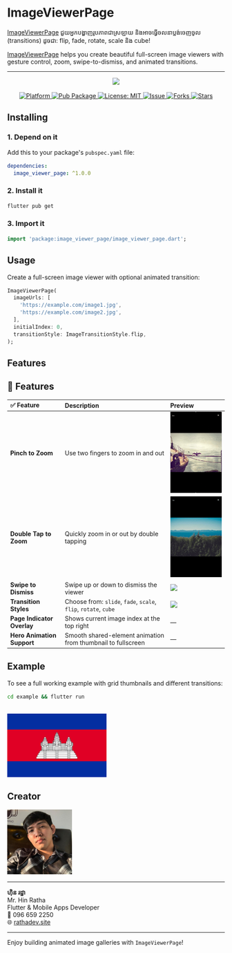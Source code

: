 # ImageViewerPage

[ImageViewerPage](https://pub.dev/packages/image_viewer_page) ជួយអ្នកបង្ហាញរូបភាពជាស្រឡាយ និងអាចធ្វើចលនាប្លង់ចេញចូល (transitions) ដូចជា: flip, fade, rotate, scale និង cube!

[ImageViewerPage](https://pub.dev/packages/image_viewer_page) helps you create beautiful full-screen image viewers with gesture control, zoom, swipe-to-dismiss, and animated transitions.

<hr />
<p align="center">
  <img src="https://raw.githubusercontent.com/RathaIct/ImageViewerPage/main/images/thumbnail.gif"/>
</p>
<p align="center">
  <a href="https://flutter.dev">
    <img src="https://img.shields.io/badge/Platform-Flutter-yellow.svg" alt="Platform" />
  </a>
  <a href="https://pub.dev/packages/image_viewer_page">
    <img src="https://img.shields.io/pub/v/image_viewer_page.svg" alt="Pub Package" />
  </a>
  <a href="https://opensource.org/licenses/MIT">
    <img src="https://img.shields.io/badge/License-MIT-red.svg" alt="License: MIT" />
  </a>
  <a href="https://github.com/RathaIct/ImageViewerPage/issues">
    <img src="https://img.shields.io/github/issues/RathaIct/ImageViewerPage" alt="Issue" />
  </a>
  <a href="https://github.com/RathaIct/ImageViewerPage/network">
    <img src="https://img.shields.io/github/forks/RathaIct/ImageViewerPage" alt="Forks" />
  </a>
  <a href="https://github.com/RathaIct/ImageViewerPage/stargazers">
    <img src="https://img.shields.io/github/stars/RathaIct/ImageViewerPage" alt="Stars" />
  </a>
</p>

## Installing

### 1. Depend on it

Add this to your package's `pubspec.yaml` file:

```yaml
dependencies:
  image_viewer_page: ^1.0.0
```

### 2. Install it

```bash
flutter pub get
```

### 3. Import it

```dart
import 'package:image_viewer_page/image_viewer_page.dart';
```

## Usage

Create a full-screen image viewer with optional animated transition:

```dart
ImageViewerPage(
  imageUrls: [
    'https://example.com/image1.jpg',
    'https://example.com/image2.jpg',
  ],
  initialIndex: 0,
  transitionStyle: ImageTransitionStyle.flip,
);
```

## Features

<h2>🧩 Features</h2>

<table>
  <thead>
    <tr>
      <th style="text-align:left;">✅ Feature</th>
      <th style="text-align:left;">Description</th>
      <th style="text-align:left;">Preview</th>
    </tr>
  </thead>
  <tbody>
    <tr>
      <td><strong>Pinch to Zoom</strong></td>
      <td>Use two fingers to zoom in and out</td>
      <td><img src="https://raw.githubusercontent.com/RathaIct/ImageViewerPage/main/images/pinch_zoom.gif" width="200"/></td>
    </tr>
    <tr>
      <td><strong>Double Tap to Zoom</strong></td>
      <td>Quickly zoom in or out by double tapping</td>
      <td><img src="https://raw.githubusercontent.com/RathaIct/ImageViewerPage/main/images/touble_tap_zoom.gif" width="200"/></td>
    </tr>
    <tr>
      <td><strong>Swipe to Dismiss</strong></td>
      <td>Swipe up or down to dismiss the viewer</td>
      <td><img src="https://raw.githubusercontent.com/RathaIct/ImageViewerPage/main/images/dismiss.gif" width="200"/></td>
    </tr>
    <tr>
      <td><strong>Transition Styles</strong></td>
      <td>Choose from: <code>slide</code>, <code>fade</code>, <code>scale</code>, <code>flip</code>, <code>rotate</code>, <code>cube</code></td>
      <td><img src="https://raw.githubusercontent.com/RathaIct/ImageViewerPage/main/images/transition.gif" width="200"/></td>
    </tr>
    <tr>
      <td><strong>Page Indicator Overlay</strong></td>
      <td>Shows current image index at the top right</td>
      <td>—</td>
    </tr>
    <tr>
      <td><strong>Hero Animation Support</strong></td>
      <td>Smooth shared-element animation from thumbnail to fullscreen</td>
      <td>—</td>
    </tr>
  </tbody>
</table>

## Example

To see a full working example with grid thumbnails and different transitions:

```bash
cd example && flutter run
```

<br />
<img src="https://raw.githubusercontent.com/RathaIct/ImageViewerPage/main/cambodia.webp" width="230" />

## Creator

<img src="https://raw.githubusercontent.com/RathaIct/ImageViewerPage/main/ratha.jpeg" width="150" />

<hr />

**ហ៊ិន រដ្ឋា**  
Mr. Hin Ratha  
Flutter & Mobile Apps Developer  
📱 096 659 2250  
🌐 [rathadev.site](https://rathadev.site)

---

Enjoy building animated image galleries with `ImageViewerPage`!

